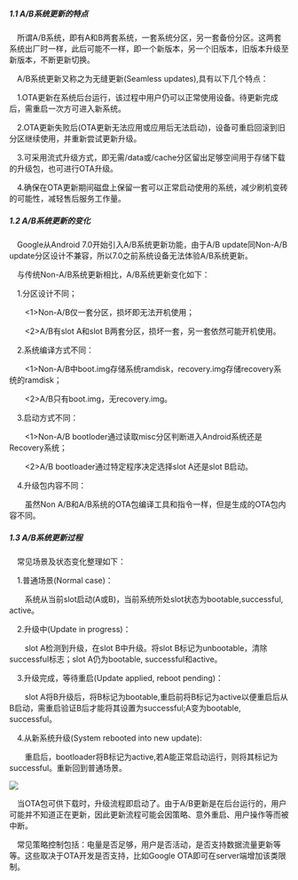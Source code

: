 ##### 1.1 A/B系统更新的特点

&emsp;所谓A/B系统，即有A和B两套系统，一套系统分区，另一套备份分区。这两套系统出厂时一样，此后可能不一样，即一个新版本，另一个旧版本，旧版本升级至新版本，不断更新切换。

&emsp;A/B系统更新又称之为无缝更新(Seamless updates),具有以下几个特点：

&emsp;1.OTA更新在系统后台运行，该过程中用户仍可以正常使用设备。待更新完成后，需重启一次方可进入新系统。

&emsp;2.OTA更新失败后(OTA更新无法应用或应用后无法启动)，设备可重启回滚到旧分区继续使用，并重新尝试更新升级。

&emsp;3.可采用流式升级方式，即无需/data或/cache分区留出足够空间用于存储下载的升级包，也可进行OTA升级。

&emsp;4.确保在OTA更新期间磁盘上保留一套可以正常启动使用的系统，减少刷机变砖的可能性，减轻售后服务工作量。

##### 1.2 A/B系统更新的变化

&emsp;Google从Android 7.0开始引入A/B系统更新功能，由于A/B update同Non-A/B update分区设计不兼容，所以7.0之前系统设备无法体验A/B系统更新。

&emsp;与传统Non-A/B系统更新相比，A/B系统更新变化如下：

&emsp;1.分区设计不同；

&emsp;&emsp;<1>Non-A/B仅一套分区，损坏即无法开机使用；

&emsp;&emsp;<2>A/B有slot A和slot B两套分区，损坏一套，另一套依然可能开机使用。

&emsp;2.系统编译方式不同：

&emsp;&emsp;<1>Non-A/B中boot.img存储系统ramdisk，recovery.img存储recovery系统的ramdisk；

&emsp;&emsp;<2>A/B只有boot.img，无recovery.img。

&emsp;3.启动方式不同：

&emsp;&emsp;<1>Non-A/B bootloder通过读取misc分区判断进入Android系统还是Recovery系统；

&emsp;&emsp;<2>A/B bootloader通过特定程序决定选择slot A还是slot B启动。

&emsp;4.升级包内容不同：

&emsp;&emsp;虽然Non A/B和A/B系统的OTA包编译工具和指令一样，但是生成的OTA包内容不同。


##### 1.3 A/B系统更新过程

&emsp;常见场景及状态变化整理如下：

&emsp;1.普通场景(Normal case)：

&emsp;&emsp;系统从当前slot启动(A或B)，当前系统所处slot状态为bootable,successful, active。

&emsp;2.升级中(Update in progress)：

&emsp;&emsp;slot A检测到升级，在slot B中升级。将slot B标记为unbootable，清除successful标志；slot A仍为bootable, successful和active。

&emsp;3.升级完成，等待重启(Update applied, reboot pending)：

&emsp;&emsp;slot A将B升级后，将B标记为bootable,重启前将B标记为active以便重启后从B启动，需重启验证B后才能将其设置为successful;A变为bootable, successful。

&emsp;4.从新系统升级(System rebooted into new update):

&emsp;&emsp;重启后，bootloader将B标记为active,若A能正常启动运行，则将其标记为successful。重新回到普通场景。

![](https://xiezeyangcn.github.io/alexblog.github.io/assets/images/2018-06-30-ab-update-introduce/ab_update_slot_status.png)

&emsp;当OTA包可供下载时，升级流程即启动了。由于A/B更新是在后台运行的，用户可能并不知道正在更新，因此更新流程可能会因策略、意外重启、用户操作等而被中断。

&emsp;常见策略控制包括：电量是否足够，用户是否活动，是否支持数据流量更新等等。这些取决于OTA开发是否支持，比如Google OTA即可在server端增加该类限制。

